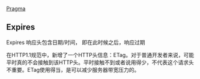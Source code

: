 
[Pragma](https://developer.mozilla.org/zh-CN/docs/Web/HTTP/Headers/Pragma)

## Expires
Expires 响应头包含日期/时间， 即在此时候之后，响应过期


在HTTP1.1规范中，新增了一个HTTP头信息：ETag。对于普通开发者来说，可能平时真的不会接触到该HTTP头。平时接触不到或者说用得少，不代表这个请求头不重要。ETag使用得当，是可以减少服务器带宽压力的。

